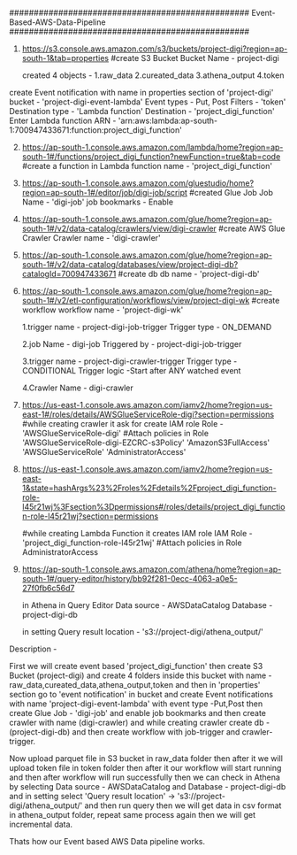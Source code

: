 #################################################
           Event-Based-AWS-Data-Pipeline
#################################################

1. https://s3.console.aws.amazon.com/s3/buckets/project-digi?region=ap-south-1&tab=properties
    #create S3 Bucket
    Bucket Name - project-digi 
   
    created 4 objects - 1.raw_data
                        2.cureated_data
                        3.athena_output
                        4.token

create Event notification with name in properties section of 'project-digi' bucket - 'project-digi-event-lambda'
Event types - Put, Post
Filters - 'token'
Destination type - 'Lambda function'
Destination - 'project_digi_function'
Enter Lambda function ARN - 'arn:aws:lambda:ap-south-1:700947433671:function:project_digi_function'


2. https://ap-south-1.console.aws.amazon.com/lambda/home?region=ap-south-1#/functions/project_digi_function?newFunction=true&tab=code
    #create a function in Lambda
    function name - 'project_digi_function'

3. https://ap-south-1.console.aws.amazon.com/gluestudio/home?region=ap-south-1#/editor/job/digi-job/script
    #created Glue Job
    Job Name - 'digi-job'
    job bookmarks -  Enable

4. https://ap-south-1.console.aws.amazon.com/glue/home?region=ap-south-1#/v2/data-catalog/crawlers/view/digi-crawler
    #create AWS Glue Crawler
    Crawler name - 'digi-crawler'

5. https://ap-south-1.console.aws.amazon.com/glue/home?region=ap-south-1#/v2/data-catalog/databases/view/project-digi-db?catalogId=700947433671
    #create db
    db name - 'project-digi-db'

6. https://ap-south-1.console.aws.amazon.com/glue/home?region=ap-south-1#/v2/etl-configuration/workflows/view/project-digi-wk
    #create workflow
    workflow name - 'project-digi-wk'

    1.trigger name - project-digi-job-trigger 
      Trigger type - ON_DEMAND

    2.job Name - digi-job
      Triggered by - project-digi-job-trigger

    3.trigger name - project-digi-crawler-trigger
      Trigger type - CONDITIONAL
      Trigger logic -Start after ANY watched event

    4.Crawler Name - digi-crawler

7. https://us-east-1.console.aws.amazon.com/iamv2/home?region=us-east-1#/roles/details/AWSGlueServiceRole-digi?section=permissions
    #while creating crawler it ask for create IAM role 
    Role - 'AWSGlueServiceRole-digi'
    #Attach policies in Role
    'AWSGlueServiceRole-digi-EZCRC-s3Policy'
    'AmazonS3FullAccess'
    'AWSGlueServiceRole'
    'AdministratorAccess'


8. https://us-east-1.console.aws.amazon.com/iamv2/home?region=us-east-1&state=hashArgs%23%2Froles%2Fdetails%2Fproject_digi_function-role-l45r21wj%3Fsection%3Dpermissions#/roles/details/project_digi_function-role-l45r21wj?section=permissions

    #while creating Lambda Function it creates IAM role 
    IAM Role - 'project_digi_function-role-l45r21wj'
    #Attach policies in Role 
    AdministratorAccess

9. https://ap-south-1.console.aws.amazon.com/athena/home?region=ap-south-1#/query-editor/history/bb92f281-0ecc-4063-a0e5-27f0fb6c56d7
    
    in Athena in Query Editor 
    Data source - AWSDataCatalog
    Database - project-digi-db

    in setting
    Query result location - 's3://project-digi/athena_output/'

    

Description -

First we will create event based 'project_digi_function' then create S3 Bucket (project-digi) and create 4 folders inside this bucket with name - raw_data,cureated_data,athena_output,token and then in 'properties' section go to 'event notification' in bucket and create Event notifications with name 'project-digi-event-lambda' with event type -Put,Post
then create Glue Job - 'digi-job' and enable job bookmarks and then create crawler with name (digi-crawler) and while creating crawler create db - (project-digi-db) and then create workflow with job-trigger and crawler-trigger.

Now upload parquet file in S3 bucket in raw_data folder then after it we will upload token file in token folder then after it our workflow will start running and then after workflow will run successfully then we can check in Athena by selecting Data source - AWSDataCatalog and Database - project-digi-db and in setting  select 'Query result location' -> 's3://project-digi/athena_output/' and then run query then we will get data in csv format in athena_output folder, 
repeat same process again then we will get incremental data. 

Thats how our Event based AWS Data pipeline works.






